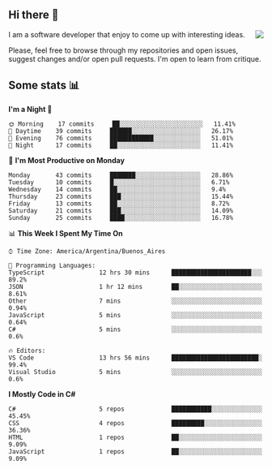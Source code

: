 ## Hi there :slightly_smiling_face:

<img src="https://github-readme-stats.vercel.app/api?username=victorgrycuk&show_icons=true&count_private=true" align="right">

I am a software developer that enjoy to come up with interesting ideas.

Please, feel free to browse through my repositories and open issues, suggest changes and/or open pull requests. I'm open to learn from critique.

## Some stats :bar_chart:
<!--START_SECTION:waka-->
**I'm a Night 🦉** 

```text
🌞 Morning    17 commits     ██░░░░░░░░░░░░░░░░░░░░░░░   11.41% 
🌆 Daytime    39 commits     ██████░░░░░░░░░░░░░░░░░░░   26.17% 
🌃 Evening    76 commits     ████████████░░░░░░░░░░░░░   51.01% 
🌙 Night      17 commits     ██░░░░░░░░░░░░░░░░░░░░░░░   11.41%

```
📅 **I'm Most Productive on Monday** 

```text
Monday       43 commits     ███████░░░░░░░░░░░░░░░░░░   28.86% 
Tuesday      10 commits     █░░░░░░░░░░░░░░░░░░░░░░░░   6.71% 
Wednesday    14 commits     ██░░░░░░░░░░░░░░░░░░░░░░░   9.4% 
Thursday     23 commits     ███░░░░░░░░░░░░░░░░░░░░░░   15.44% 
Friday       13 commits     ██░░░░░░░░░░░░░░░░░░░░░░░   8.72% 
Saturday     21 commits     ███░░░░░░░░░░░░░░░░░░░░░░   14.09% 
Sunday       25 commits     ████░░░░░░░░░░░░░░░░░░░░░   16.78%

```


📊 **This Week I Spent My Time On** 

```text
⌚︎ Time Zone: America/Argentina/Buenos_Aires

💬 Programming Languages: 
TypeScript               12 hrs 30 mins      ██████████████████████░░░   89.2% 
JSON                     1 hr 12 mins        ██░░░░░░░░░░░░░░░░░░░░░░░   8.61% 
Other                    7 mins              ░░░░░░░░░░░░░░░░░░░░░░░░░   0.94% 
JavaScript               5 mins              ░░░░░░░░░░░░░░░░░░░░░░░░░   0.64% 
C#                       5 mins              ░░░░░░░░░░░░░░░░░░░░░░░░░   0.6%

🔥 Editors: 
VS Code                  13 hrs 56 mins      ████████████████████████░   99.4% 
Visual Studio            5 mins              ░░░░░░░░░░░░░░░░░░░░░░░░░   0.6%

```

**I Mostly Code in C#** 

```text
C#                       5 repos             ███████████░░░░░░░░░░░░░░   45.45% 
CSS                      4 repos             █████████░░░░░░░░░░░░░░░░   36.36% 
HTML                     1 repos             ██░░░░░░░░░░░░░░░░░░░░░░░   9.09% 
JavaScript               1 repos             ██░░░░░░░░░░░░░░░░░░░░░░░   9.09%

```



<!--END_SECTION:waka-->
